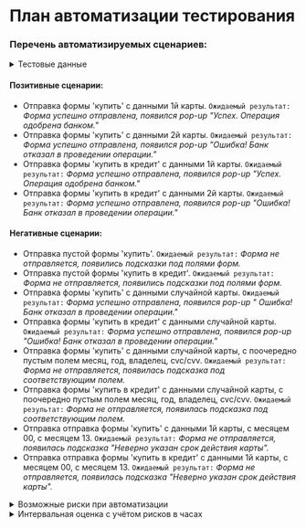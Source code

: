 # План автоматизации тестирования


### Перечень автоматизируемых сценариев:

<details>
<summary> Тестовые данные</summary>

    1. Карта со статусом "APPROVED" - "4444 4444 4444 4441"  (далее 1я карта)
    2. Карта со статусом "DECLINED" - "4444 4444 4444 4442" (далее 2я карта)
    3. Случайная карта - генерация Faker
    4. Поля месяц и год - +360 дней от текущей даты
    5. Владелец карты и cvc - генерация Faker
</details>

#### Позитивные сценарии:

* Отправка формы 'купить' с данными 1й карты. `Ожидаемый результат:` *Форма успешно отправлена, появился pop-up "Успех.
  Операция одобрена банком."*
* Отправка формы 'купить' с данными 2й карты. `Ожидаемый результат:` *Форма успешно отправлена, появился pop-up "Ошибка!
  Банк отказал в проведении операции."*
* Отправка формы 'купить в кредит' с данными 1й карты. `Ожидаемый результат:` *Форма успешно отправлена, появился
  pop-up "Успех. Операция одобрена банком."*
* Отправка формы 'купить в кредит' с данными 2й карты. `Ожидаемый результат:` *Форма успешно отправлена, появился
  pop-up "Ошибка! Банк отказал в проведении операции."*

#### Негативные сценарии:

* Отправка пустой формы 'купить'. `Ожидаемый результат:` *Форма не отправляется, появились подсказки под полями форм.*
* Отправка пустой формы 'купить в кредит'. `Ожидаемый результат:` *Форма не отправляется, появились подсказки под полями
  форм.*
* Отправка формы 'купить' с данными случайной карты. `Ожидаемый результат:` *Форма успешно отправлена, появился pop-up "
  Ошибка! Банк отказал в проведении операции."*
* Отправка формы 'купить в кредит' с данными случайной карты. `Ожидаемый результат:` *Форма успешно отправлена, появился
  pop-up "Ошибка! Банк отказал в проведении операции."*
* Отправка формы 'купить' c данными случайной карты, с поочередно пустым полем месяц, год, владелец,
  cvc/cvv. `Ожидаемый результат:` *Форма не отправляется, появилась подсказка под соответствующим полем.*
* Отправка формы 'купить в кредит' c данными случайной карты, с поочередно пустым полем месяц, год, владелец,
  cvc/cvv. `Ожидаемый результат:` *Форма не отправляется, появилась подсказка под соответствующим полем.*
* Отправка отправка формы 'купить' с данными 1й карты, с месяцем 00, с месяцем 13. `Ожидаемый результат:` *Форма не
  отправляется, появилась подсказка "Неверно указан срок действия карты".*
* Отправка отправка формы 'купить в кредит' с данными 1й карты, с месяцем 00, с месяцем 13. `Ожидаемый результат:`
  *Форма не отправляется, появилась подсказка "Неверно указан срок действия карты".*

<details>
<summary>Возможные риски при автоматизации</summary>

    1. Изменения в структуре страницы/UI могут привести к падению тестов.
    2. Повышенные требования к уровню тестировщиков.
    3. Возможны ложные срабатывания в тестах, при неправильной настройке окружения.
    4. Разработка тестов будет невозможна, если я сломаю руку (:
    5. Из-за отсутствия ТЗ, сравнение результатов (ожидаемый/фактический) может вызвать дополнительную сложность.
    6. Слишком много работы по настройке инфраструктуры.
</details>
<details>
<summary>Интервальная оценка с учётом рисков в часах</summary>

    1. Настройка инфраструктуры - 12 часов
    2. Исследовательское тестирование сервиса - 6 часов
    3. Написание тестов - 72 часа 
    4. Выполнение тестов, составление issue - 12 часов
    5. Написание отчета о автоматизации и тестировании - 6 часа
* Итоговое время с учетом рисков -  110 часов
</details>
